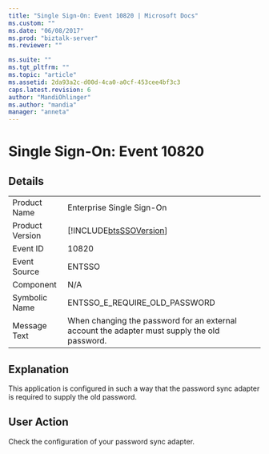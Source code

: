 ```yaml
---
title: "Single Sign-On: Event 10820 | Microsoft Docs"
ms.custom: ""
ms.date: "06/08/2017"
ms.prod: "biztalk-server"
ms.reviewer: ""

ms.suite: ""
ms.tgt_pltfrm: ""
ms.topic: "article"
ms.assetid: 2da93a2c-d00d-4ca0-a0cf-453cee4bf3c3
caps.latest.revision: 6
author: "MandiOhlinger"
ms.author: "mandia"
manager: "anneta"
---
```

# Single Sign-On: Event 10820
## Details  
  
|                 |                                                                                              |
|-----------------|----------------------------------------------------------------------------------------------|
|  Product Name   |                                  Enterprise Single Sign-On                                   |
| Product Version |                  [!INCLUDE[btsSSOVersion](../includes/btsssoversion-md.md)]                  |
|    Event ID     |                                            10820                                             |
|  Event Source   |                                            ENTSSO                                            |
|    Component    |                                             N/A                                              |
|  Symbolic Name  |                                ENTSSO_E_REQUIRE_OLD_PASSWORD                                 |
|  Message Text   | When changing the password for an external account the adapter must supply the old password. |
  
## Explanation  
 This application is configured in such a way that the password sync adapter is required to supply the old password.  
  
## User Action  
 Check the configuration of your password sync adapter.